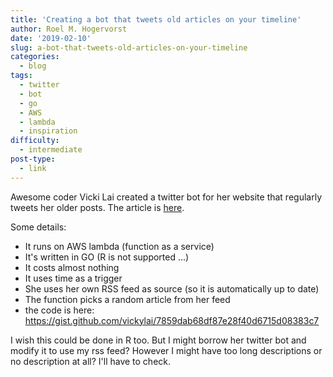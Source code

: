 ```yaml
---
title: 'Creating a bot that tweets old articles on your timeline'
author: Roel M. Hogervorst
date: '2019-02-10'
slug: a-bot-that-tweets-old-articles-on-your-timeline
categories:
  - blog
tags:
  - twitter
  - bot
  - go
  - AWS
  - lambda
  - inspiration
difficulty:
  - intermediate
post-type:
  - link
---
```


Awesome coder Vicki Lai created a twitter bot for her website that regularly
tweets her older posts. The article is [here](https://vickylai.com/verbose/running-a-free-twitter-bot-on-aws-lambda/).

Some details:

- It runs on AWS lambda (function as a service)
- It's written in GO (R is not supported ...)
- It costs almost nothing
- It uses time as a trigger
- She uses her own RSS feed as source (so it is automatically up to date)
- The function picks a random article from her feed
- the code is here: <https://gist.github.com/vickylai/7859dab68df87e28f40d6715d08383c7>

I wish this could be done in R too. 
But I might borrow her twitter bot and modify it to use my rss feed?
However I might have too long descriptions or no description at all? I'll have
to check.
